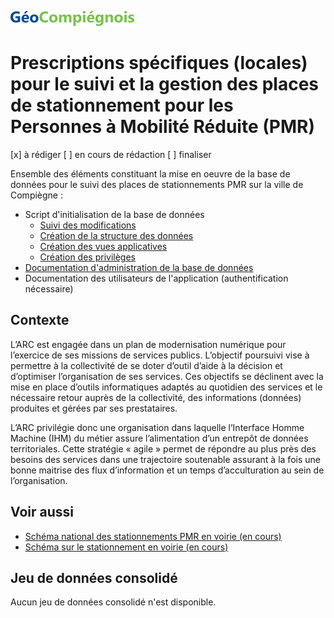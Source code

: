 ![picto](https://github.com/sigagglocompiegne/orga_gest_igeo/blob/master/doc/img/geocompiegnois_2020_reduit_v2.png)

# Prescriptions spécifiques (locales) pour le suivi et la gestion des places de stationnement pour les Personnes à Mobilité Réduite (PMR)

[x] à rédiger [ ] en cours de rédaction [ ] finaliser

Ensemble des éléments constituant la mise en oeuvre de la base de données pour le suivi des places de stationnements PMR sur la ville de Compiègne :

- Script d'initialisation de la base de données
  * [Suivi des modifications](bdd/pmr_00_trace.sql)
  * [Création de la structure des données](bdd/pmr_10_squelette.sql)
  * [Création des vues applicatives](bdd/pmr_21_vues_xapps.sql)
  * [Création des privilèges](bdd/pmr_99_grant.sql)  
- [Documentation d'administration de la base de données](app/doc_pmr_bd_pmr.md)
- Documentation des utilisateurs de l'application (authentification nécessaire)



## Contexte

L’ARC est engagée dans un plan de modernisation numérique pour l’exercice de ses missions de services publics. L’objectif poursuivi vise à permettre à la collectivité de se doter d’outil d’aide à la décision et d’optimiser l’organisation de ses services. Ces objectifs se déclinent avec la mise en place d’outils informatiques adaptés au quotidien des services et le nécessaire retour auprès de la collectivité, des informations (données) produites et gérées par ses prestataires. 

L’ARC privilégie donc une organisation dans laquelle l’Interface Homme Machine (IHM) du métier assure l’alimentation d’un entrepôt de données territoriales. Cette stratégie « agile » permet de répondre au plus près des besoins des services dans une trajectoire soutenable assurant à la fois une bonne maitrise des flux d’information et un temps d’acculturation au sein de l’organisation.

## Voir aussi

* [Schéma national des stationnements PMR en voirie (en cours)](https://github.com/etalab/schema.data.gouv.fr/issues/190)
* [Schéma sur le stationnement en voirie (en cours)](https://github.com/macaron-ai/onstreet-parking-schema)

## Jeu de données consolidé

Aucun jeu de données consolidé n'est disponible.
